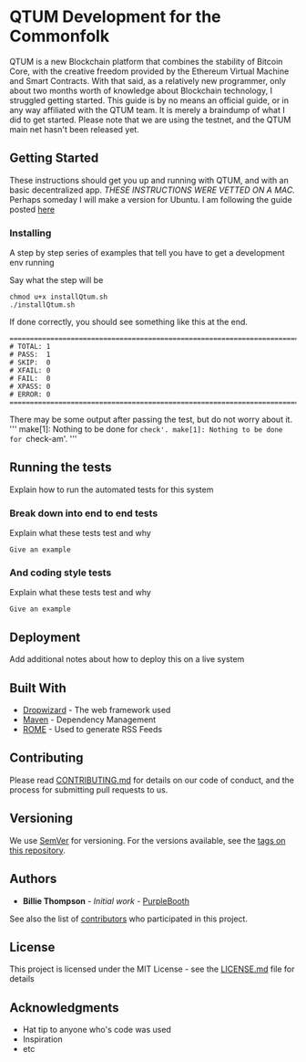 # QTUM Development for the Commonfolk

QTUM is a new Blockchain platform that combines the stability of Bitcoin Core, with the creative freedom
provided by the Ethereum Virtual Machine and Smart Contracts. With that said, as a relatively new programmer,
only about two months worth of knowledge about Blockchain technology, I struggled getting started. This guide is by
no means an official guide, or in any way affiliated with the QTUM team. It is merely a braindump of what I did to get
started. Please note that we are using the testnet, and the QTUM main net hasn't been released yet. 

## Getting Started

These instructions should get you up and running with QTUM, and with an basic decentralized app.
*THESE INSTRUCTIONS WERE VETTED ON A MAC.*
Perhaps someday I will make a version for Ubuntu. I am following the guide posted <a href="https://github.com/qtumproject/qtum">here</a>

### Installing

A step by step series of examples that tell you have to get a development env running

Say what the step will be

```
chmod u+x installQtum.sh
./installQtum.sh
```

If done correctly, you should see something like this at the end. 
```
============================================================================
# TOTAL: 1
# PASS:  1
# SKIP:  0
# XFAIL: 0
# FAIL:  0
# XPASS: 0
# ERROR: 0
============================================================================
```

There may be some output after passing the test, but do not worry about it. 
'''
make[1]: Nothing to be done for `check'.
make[1]: Nothing to be done for `check-am'.
'''

## Running the tests

Explain how to run the automated tests for this system

### Break down into end to end tests

Explain what these tests test and why

```
Give an example
```

### And coding style tests

Explain what these tests test and why

```
Give an example
```

## Deployment

Add additional notes about how to deploy this on a live system

## Built With

* [Dropwizard](http://www.dropwizard.io/1.0.2/docs/) - The web framework used
* [Maven](https://maven.apache.org/) - Dependency Management
* [ROME](https://rometools.github.io/rome/) - Used to generate RSS Feeds

## Contributing

Please read [CONTRIBUTING.md](https://gist.github.com/PurpleBooth/b24679402957c63ec426) for details on our code of conduct, and the process for submitting pull requests to us.

## Versioning

We use [SemVer](http://semver.org/) for versioning. For the versions available, see the [tags on this repository](https://github.com/your/project/tags). 

## Authors

* **Billie Thompson** - *Initial work* - [PurpleBooth](https://github.com/PurpleBooth)

See also the list of [contributors](https://github.com/your/project/contributors) who participated in this project.

## License

This project is licensed under the MIT License - see the [LICENSE.md](LICENSE.md) file for details

## Acknowledgments

* Hat tip to anyone who's code was used
* Inspiration
* etc
